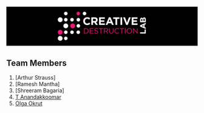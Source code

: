 ![CDL 2020 Cohort Project](../figures/CDL_logo.jpg)

## Team Members

1. [Arthur Strauss]
2. [Ramesh Mantha]
3. [Shreeram Bagaria]
4. [T Anandakkoomar](https://github.com/Anand270294)
5. [Olga Okrut](https://github.com/olgOk)
